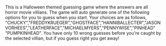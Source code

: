 This is a Halloween themed guessing game where the answers are all horror movie villians. The game will auto generate one of the following options for you to guess when you start. Your choices are as follows, "CHUCKY","FREDDYKRUEGER","GHOSTFACE","HANNIBALLECTER","JASONVORHEES","LEATHERFACE","MICHAELMYERS","PENNYWISE","PINHEAD" "PUMPKINHEAD". You have only 10 wrong guesses before you're caught by the selected villian, but if you guess right you get away!
